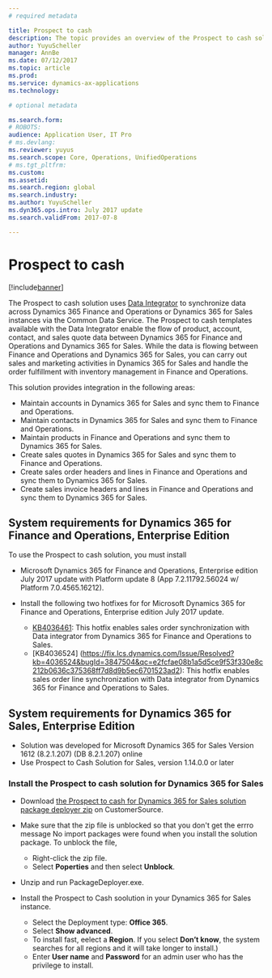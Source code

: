 ```yaml
---
# required metadata

title: Prospect to cash   
description: The topic provides an overview of the Prospect to cash solution between Dynamics 365 for Sales and Dynamics 365 for Finance and Operations, Enterprise edition. 
author: YuyuScheller
manager: AnnBe
ms.date: 07/12/2017
ms.topic: article
ms.prod: 
ms.service: dynamics-ax-applications
ms.technology: 

# optional metadata

ms.search.form: 
# ROBOTS: 
audience: Application User, IT Pro
# ms.devlang: 
ms.reviewer: yuyus
ms.search.scope: Core, Operations, UnifiedOperations
# ms.tgt_pltfrm: 
ms.custom: 
ms.assetid: 
ms.search.region: global
ms.search.industry: 
ms.author: YuyuScheller
ms.dyn365.ops.intro: July 2017 update 
ms.search.validFrom: 2017-07-8

---
```


# Prospect to cash  

[!include[banner](../includes/banner.md)]

The Prospect to cash solution uses [Data Integrator](https://docs.microsoft.com/en-us/common-data-service/entity-reference/dynamics-365-integration) to synchronize data across Dynamics 365 Finance and Operations or Dynamics 365 for Sales instances via the Common Data Service. The Prospect to cash templates available with the Data Integrator enable the flow of product, account, contact, and sales quote data between Dynamics 365 for Finance and Operations and Dynamics 365 for Sales. While the data is flowing between Finance and Operations and Dynamics 365 for Sales, you can carry out sales and marketing activities in Dynamics 365 for Sales and handle the order fulfillment with inventory management in Finance and Operations. 

This solution provides integration in the following areas: 

-   Maintain accounts in Dynamics 365 for Sales and sync them to Finance and Operations.
-   Maintain contacts in Dynamics 365 for Sales and sync them to Finance and Operations.
-   Maintain products in Finance and Operations and sync them to Dynamics 365 for Sales.
- 	Create sales quotes in Dynamics 365 for Sales and sync them to Finance and Operations.
-   Create sales order headers and lines in Finance and Operations and sync them to Dynamics 365 for Sales.
-   Create sales invoice headers and lines in Finance and Operations and sync them to Dynamics 365 for Sales.

## System requirements for Dynamics 365 for Finance and Operations, Enterprise Edition

To use the Prospect to cash solution, you must install 

- Microsoft Dynamics 365 for Finance and Operations, Enterprise edition July 2017 update with Platform update 8 (App 7.2.11792.56024 w/ Platform 7.0.4565.16212). 

- Install the following two hotfixes for for Microsoft Dynamics 365 for Finance and Operations, Enterprise edition July 2017 update.

    -  [KB4036461](https://fix.lcs.dynamics.com/Issue/Resolved?kb=4036461&bugId=3847029&qc=e2fcfae08b1a5d5ce9f53f330e8c212b0636c375368ff7d8d9b5ec6701523ad2): This hotfix enables sales order synchronization with Data integrator from Dynamics 365 for Finance and Operations to Sales.
    -  [KB4036524] (https://fix.lcs.dynamics.com/Issue/Resolved?kb=4036524&bugId=3847504&qc=e2fcfae08b1a5d5ce9f53f330e8c212b0636c375368ff7d8d9b5ec6701523ad2): This hotfix enables sales order line synchronization with Data integrator from Dynamics 365 for Finance and Operations to Sales.
 
## System requirements for Dynamics 365 for Sales, Enterprise Edition

- Solution was developed for Microsoft Dynamics 365 for Sales Version 1612 (8.2.1.207) (DB 8.2.1.207) online
- Use Prospect to Cash Solution for Sales, version 1.14.0.0 or later

### Install the Prospect to cash solution for Dynamics 365 for Sales

- Download [the Prospect to cash for Dynamics 365 for Sales solution package deployer zip](https://mbs.microsoft.com/customersource/Global/365Enterprise/downloads/product-releases/MD365FNOPENTProspectToCash) on CustomerSource.

- Make sure that the zip file is unblocked so that you don't get the errro message No import packages were found when you install the solution package. To unblock the file,

    -  Right-click the zip file.
    -  Select **Poperties** and then select **Unblock**. 

- Unzip and run PackageDeployer.exe.

- Install the Prospect to Cash soolution in your Dynamics 365 for Sales instance.

    - Select the Deployment type: **Office 365**.
    - Select **Show advanced**.
    - To install fast, eelect a **Region**. If you select **Don’t know**, the system searches for all regions and it will take longer to install.)
    - Enter **User name** and **Password** for an admin user who has the privilege to install.

